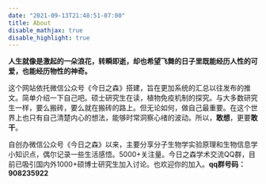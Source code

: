 ```yaml
---
date: "2021-09-13T21:48:51-07:00"
title: About
disable_mathjax: true
disable_highlight: true
---
```


**人生就像是激起的一朵浪花，转瞬即逝，却也希望飞舞的日子里既能经历人性的可爱，也能经历物性的神奇。**

这个网站依托微信公众号《今日之森》搭建，旨在更加系统的汇总以往发布的推文。简单介绍一下自己吧。硕士研究生在读，植物免疫机制的探究。与大多数研究生一样，要么搬砖，要么就在搬砖的路上。但无论如何，做自己最重要。在这个世界上也只有自己清楚内心的想法，能够时常洞察心绪的波动。所以，**敢想**，更要**敢干**。

自创办微信公众号《今日之森》以来，主要分享分子生物学实验原理和生物信息学小知识点，偶尔记录一些生活感悟。5000+关注量。今日之森学术交流QQ群，目前已吸引国内外1000+硕博士研究生加入讨论。也欢迎你的加入。**qq群号码：908235922**
